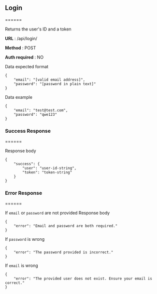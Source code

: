 
## Login
======

Returns the user's ID and a token

**URL** : /api/login/

**Method** : POST

**Auth required** : NO

Data expected format
```
{
    "email": "[valid email address]",
    "password": "[password in plain text]"
}
```
Data example
```
{
    "email": "test@test.com",
    "password": "qwe123"
}
```
### Success Response
======

Response body
```
{
    "success": {
        "user": "user-id-string",
        "token": "token-string"
    }
}
```
### Error Response
======

If `email` or `password` are not provided
Response body
```
{
    "error": "Email and password are both required."
}
```
If `password` is wrong
```
{
    "error": "The password provided is incorrect."
}
```
If `email` is wrong
```
{
    "error": "The provided user does not exist. Ensure your email is correct."
}
```
